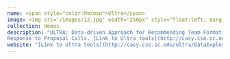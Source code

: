 ```yaml
---
name: <span style="color:Maroon">Ultra</span>
image: <img src='/images/12.jpg' width="250px" style="float:left; margin:0px 20px 0px 0px;">
collection: demos
description: "ULTRA: Data-driven Approach for Recommending Team Formation in
Response to Proposal Calls. [Link to Ultra tools](http://casy.cse.sc.edu/ultra/DataExplorer/)"
website: "[Link to Ultra tools](http://casy.cse.sc.edu/ultra/DataExplorer/)"
---
```

